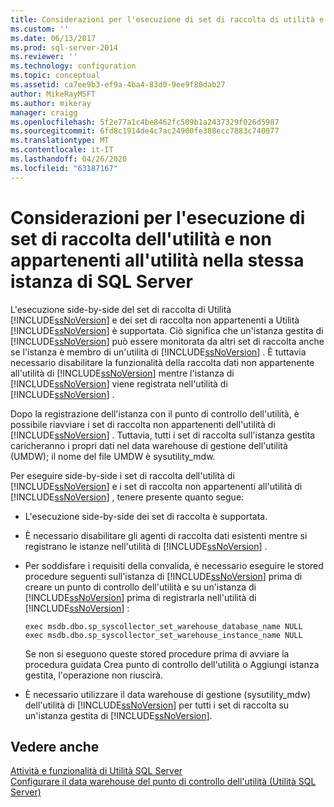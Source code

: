 ```yaml
---
title: Considerazioni per l'esecuzione di set di raccolta di utilità e non di utilità nella stessa istanza di SQL Server | Microsoft Docs
ms.custom: ''
ms.date: 06/13/2017
ms.prod: sql-server-2014
ms.reviewer: ''
ms.technology: configuration
ms.topic: conceptual
ms.assetid: ca7ee9b3-ef9a-4ba4-83d0-9ee9f80dab27
author: MikeRayMSFT
ms.author: mikeray
manager: craigg
ms.openlocfilehash: 5f2e77a1c4be8462fc509b1a2437329f026d5987
ms.sourcegitcommit: 6fd8c1914de4c7ac24900fe388ecc7883c740077
ms.translationtype: MT
ms.contentlocale: it-IT
ms.lasthandoff: 04/26/2020
ms.locfileid: "63187167"
---
```

# <a name="considerations-for-running-utility-and-non-utility-collection-sets-on-the-same-instance-of-sql-server"></a>Considerazioni per l'esecuzione di set di raccolta dell'utilità e non appartenenti all'utilità nella stessa istanza di SQL Server
  L'esecuzione side-by-side del set di raccolta di Utilità [!INCLUDE[ssNoVersion](../../includes/ssnoversion-md.md)] e dei set di raccolta non appartenenti a Utilità [!INCLUDE[ssNoVersion](../../includes/ssnoversion-md.md)] è supportata. Ciò significa che un'istanza gestita di [!INCLUDE[ssNoVersion](../../includes/ssnoversion-md.md)] può essere monitorata da altri set di raccolta anche se l'istanza è membro di un'utilità di [!INCLUDE[ssNoVersion](../../includes/ssnoversion-md.md)] . È tuttavia necessario disabilitare la funzionalità della raccolta dati non appartenente all'utilità di [!INCLUDE[ssNoVersion](../../includes/ssnoversion-md.md)] mentre l'istanza di [!INCLUDE[ssNoVersion](../../includes/ssnoversion-md.md)] viene registrata nell'utilità di [!INCLUDE[ssNoVersion](../../includes/ssnoversion-md.md)] .  
  
 Dopo la registrazione dell'istanza con il punto di controllo dell'utilità, è possibile riavviare i set di raccolta non appartenenti dell'utilità di [!INCLUDE[ssNoVersion](../../includes/ssnoversion-md.md)] . Tuttavia, tutti i set di raccolta sull'istanza gestita caricheranno i propri dati nel data warehouse di gestione dell'utilità (UMDW); il nome del file UMDW è sysutility_mdw.  
  
 Per eseguire side-by-side i set di raccolta dell'utilità di [!INCLUDE[ssNoVersion](../../includes/ssnoversion-md.md)] e i set di raccolta non appartenenti all'utilità di [!INCLUDE[ssNoVersion](../../includes/ssnoversion-md.md)] , tenere presente quanto segue:  
  
-   L'esecuzione side-by-side dei set di raccolta è supportata.  
  
-   È necessario disabilitare gli agenti di raccolta dati esistenti mentre si registrano le istanze nell'utilità di [!INCLUDE[ssNoVersion](../../includes/ssnoversion-md.md)] .  
  
-   Per soddisfare i requisiti della convalida, è necessario eseguire le stored procedure seguenti sull'istanza di [!INCLUDE[ssNoVersion](../../includes/ssnoversion-md.md)] prima di creare un punto di controllo dell'utilità e su un'istanza di [!INCLUDE[ssNoVersion](../../includes/ssnoversion-md.md)] prima di registrarla nell'utilità di [!INCLUDE[ssNoVersion](../../includes/ssnoversion-md.md)] :  
  
    ```  
    exec msdb.dbo.sp_syscollector_set_warehouse_database_name NULL  
    exec msdb.dbo.sp_syscollector_set_warehouse_instance_name NULL  
    ```  
  
     Se non si eseguono queste stored procedure prima di avviare la procedura guidata Crea punto di controllo dell'utilità o Aggiungi istanza gestita, l'operazione non riuscirà.  
  
-   È necessario utilizzare il data warehouse di gestione (sysutility_mdw) dell'utilità di [!INCLUDE[ssNoVersion](../../includes/ssnoversion-md.md)] per tutti i set di raccolta su un'istanza gestita di [!INCLUDE[ssNoVersion](../../includes/ssnoversion-md.md)].  
  
## <a name="see-also"></a>Vedere anche  
 [Attività e funzionalità di Utilità SQL Server](sql-server-utility-features-and-tasks.md)   
 [Configurare il data warehouse del punto di controllo dell'utilità &#40;Utilità SQL Server&#41;](configure-your-utility-control-point-data-warehouse-sql-server-utility.md)  
  
  
